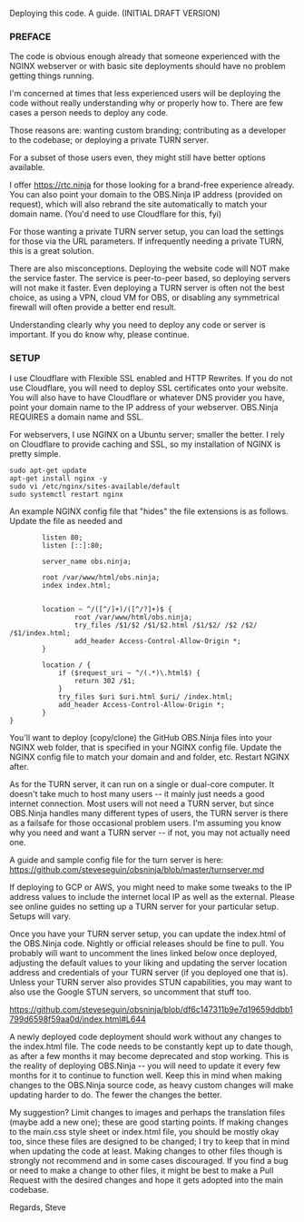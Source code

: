 Deploying this code. A guide.  (INITIAL DRAFT VERSION)

### PREFACE

The code is obvious enough already that someone experienced with the NGINX webserver or with basic site deployments should have no problem getting things running.

I'm concerned at times that less experienced users will be deploying the code without really understanding why or properly how to.  There are few cases a person needs to deploy any code.  

Those reasons are:  wanting custom branding; contributing as a developer to the codebase; or deploying a private TURN server.

For a subset of those users even, they might still have better options available.

I offer https://rtc.ninja for those looking for a brand-free experience already. You can also point your domain to the OBS.Ninja IP address (provided on request), which will also rebrand the site automatically to match your domain name. (You'd need to use Cloudflare for this, fyi)

For those wanting a private TURN server setup, you can load the settings for those via the URL parameters. If infrequently needing a private TURN, this is a great solution.

There are also misconceptions. Deploying the website code will NOT make the service faster. The service is peer-to-peer based, so deploying servers will not make it faster. Even deploying a TURN server is often not the best choice, as using a VPN, cloud VM for OBS, or disabling any symmetrical firewall will often provide a better end result. 

Understanding clearly why you need to deploy any code or server is important. If you do know why, please continue.

### SETUP

I use Cloudflare with Flexible SSL enabled and HTTP Rewrites. If you do not use Cloudflare, you will need to deploy SSL certificates onto your website.  You will also have to have Cloudflare or whatever DNS provider you have, point your domain name to the IP address of your webserver. OBS.Ninja REQUIRES a domain name and SSL.

For webservers, I use NGINX on a Ubuntu server; smaller the better. I rely on Cloudflare to provide caching and SSL, so my installation of NGINX is pretty simple. 
```
sudo apt-get update 
apt-get install nginx -y
sudo vi /etc/nginx/sites-available/default
sudo systemctl restart nginx
```

An example NGINX config file that "hides" the file extensions is as follows.  Update the file as needed and 

```server {
        listen 80;
        listen [::]:80;

        server_name obs.ninja;

        root /var/www/html/obs.ninja;
        index index.html;


        location ~ ^/([^/]+)/([^/?]+)$ {
                root /var/www/html/obs.ninja;
                try_files /$1/$2 /$1/$2.html /$1/$2/ /$2 /$2/ /$1/index.html;
                add_header Access-Control-Allow-Origin *;
        }

        location / {
            if ($request_uri ~ ^/(.*)\.html$) {
                return 302 /$1;
            }
            try_files $uri $uri.html $uri/ /index.html;
            add_header Access-Control-Allow-Origin *;
        }
}
```
You'll want to deploy (copy/clone) the GitHub OBS.Ninja files into your NGINX web folder, that is specified in your NGINX config file. Update the NGINX config file to match your domain and and folder, etc. Restart NGINX after.


As for the TURN server, it can run on a single or dual-core computer. It doesn't take much to host many users -- it mainly just needs a good internet connection.  Most users will not need a TURN server, but since OBS.Ninja handles many different types of users, the TURN server is there as a failsafe for those occasional problem users. I'm assuming you know why you need and want a TURN server -- if not, you may not actually need one.

A guide and sample config file for the turn server is here:
https://github.com/steveseguin/obsninja/blob/master/turnserver.md

If deploying to GCP or AWS, you might need to make some tweaks to the IP address values to include the internet local IP as well as the external. Please see online guides no setting up a TURN server for your particular setup. Setups will vary.

Once you have your TURN server setup, you can update the index.html of the OBS.Ninja code. Nightly or official releases should be fine to pull. You probably will want to uncomment the lines linked below once deployed, adjusting the default values to your liking and updating the server location address and credentials of your TURN server (if you deployed one that is).  Unless your TURN server also provides STUN capabilities, you may want to also use the Google STUN servers, so uncomment that stuff too.  

https://github.com/steveseguin/obsninja/blob/df6c147311b9e7d19659ddbb1799d6598f59aa0d/index.html#L644

A newly deployed code deployment should work without any changes to the index.html file. The code needs to be constantly kept up to date though, as after a few months it may become deprecated and stop working. This is the reality of deploying OBS.Ninja -- you will need to update it every few months for it to continue to function well. Keep this in mind when making changes to the OBS.Ninja source code, as heavy custom changes will make updating harder to do. The fewer the changes the better.

My suggestion? Limit changes to images and perhaps the translation files (maybe add a new one); these are good starting points. If making changes to the main.css style sheet or index.html file, you should be mostly okay too, since these files are designed to be changed; I try to keep that in mind when updating the code at least. Making changes to other files though is strongly not recommend and in some cases discouraged. If you find a bug or need to make a change to other files, it might be best to make a Pull Request with the desired changes and hope it gets adopted into the main codebase.

Regards,
Steve
